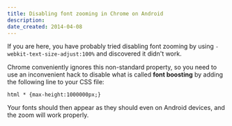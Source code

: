 ```yaml
---
title: Disabling font zooming in Chrome on Android
description: 
date_created: 2014-04-08
---
```


If you are here, you have probably tried disabling font zooming by using `-webkit-text-size-adjust:100%` and discovered it didn't work.

Chrome conveniently ignores this non-standard property, so you need to use an inconvenient hack to disable what is called **font boosting** by adding the following line to your CSS file:

```
html * {max-height:1000000px;}

```

Your fonts should then appear as they should even on Android devices, and the zoom will work properly.

